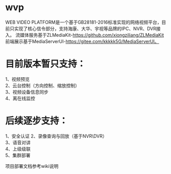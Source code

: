 # wvp
WEB VIDEO PLATFORM是一个基于GB28181-2016标准实现的网络视频平台，目前只实现了核心信令部分，支持海康、大华、宇视等品牌的IPC、NVR、DVR接入。
流媒体服务基于ZLMediaKit-https://github.com/xiongziliang/ZLMediaKit  
前端展示基于MediaServerUI-https://gitee.com/kkkkk5G/MediaServerUI。

# 目前版本暂只支持：
1、视频预览  
2、云台控制（方向控制、缩放控制）  
3、视频设备信息同步  
4、离在线监控  

# 后续逐步支持：
1、安全认证
2、录像查询与回放（基于NVR\DVR）  
3、语音对讲  
4、上级级联  
5、集群部署  

项目部署文档参考wiki说明
